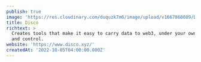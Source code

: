 ```yaml
---
publish: true
image: 'https://res.cloudinary.com/duquzk7m6/image/upload/v1667860089/Disco_ph698z.jpg'
title: Disco
richtext: >
  Creates tools that make it easy to carry data to web3, under your ownership
  and control.
website: 'https://www.disco.xyz/'
createdAt: '2022-10-05T04:00:00.000Z'
---
```



